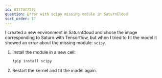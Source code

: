 ```yaml
---
id: 0377df757c
question: Error with scipy missing module in SaturnCloud
sort_order: 17
---
```


I created a new environment in SaturnCloud and chose the image corresponding to Saturn with Tensorflow, but when I tried to fit the model it showed an error about the missing module: `scipy`.



1. Install the module in a new cell:
   
   ```bash
   !pip install scipy
   ```

2. Restart the kernel and fit the model again.